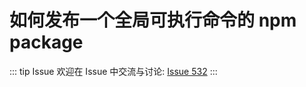 # 如何发布一个全局可执行命令的 npm package



::: tip Issue 
 欢迎在 Issue 中交流与讨论: [Issue 532](https://github.com/shfshanyue/Daily-Question/issues/532) 
:::



